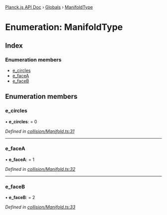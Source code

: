 [Planck.js API Doc](../README.md) › [Globals](../globals.md) › [ManifoldType](manifoldtype.md)

# Enumeration: ManifoldType

## Index

### Enumeration members

* [e_circles](manifoldtype.md#e_circles)
* [e_faceA](manifoldtype.md#e_facea)
* [e_faceB](manifoldtype.md#e_faceb)

## Enumeration members

###  e_circles

• **e_circles**: = 0

*Defined in [collision/Manifold.ts:31](https://github.com/shakiba/planck.js/blob/8127f05/src/collision/Manifold.ts#L31)*

___

###  e_faceA

• **e_faceA**: = 1

*Defined in [collision/Manifold.ts:32](https://github.com/shakiba/planck.js/blob/8127f05/src/collision/Manifold.ts#L32)*

___

###  e_faceB

• **e_faceB**: = 2

*Defined in [collision/Manifold.ts:33](https://github.com/shakiba/planck.js/blob/8127f05/src/collision/Manifold.ts#L33)*
